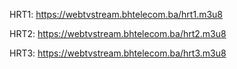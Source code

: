 HRT1: https://webtvstream.bhtelecom.ba/hrt1.m3u8

HRT2: https://webtvstream.bhtelecom.ba/hrt2.m3u8

HRT3: https://webtvstream.bhtelecom.ba/hrt3.m3u8